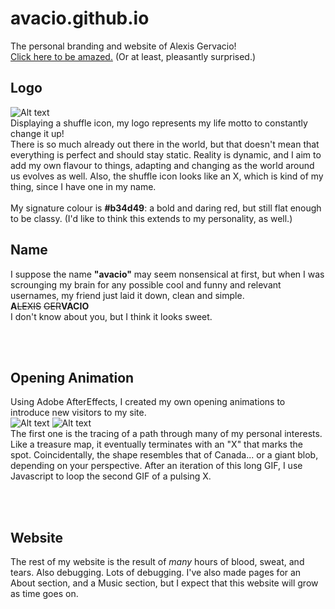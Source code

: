 # avacio.github.io
The personal branding and website of Alexis Gervacio!<br>
[Click here to be amazed.](https://avacio.github.io/) (Or at least, pleasantly surprised.)

## Logo
![Alt text](https://i.imgur.com/qwns5Sm.png) <br>
Displaying a shuffle icon, my logo represents my life motto to constantly change it up! <br>
There is so much already out there in the world, but that doesn't mean that everything is perfect and should stay static. Reality is dynamic, and I aim to add my own flavour to things, adapting and changing as the world around us evolves as well. Also, the shuffle icon looks like an X, which is kind of my thing, since I have one in my name.
<br><br>
My signature colour is **#b34d49**: a bold and daring red, but still flat enough to be classy. (I'd like to think this extends to my personality, as well.)


## Name
I suppose the name **"avacio"** may seem nonsensical at first, but when I was scrounging my brain for any possible cool and funny and relevant usernames, my friend just laid it down, clean and simple. <br>
**A**~~LEXIS~~ ~~GER~~**VACIO** <br>
I don't know about you, but I think it looks sweet.

<br><br>
## Opening Animation
Using Adobe AfterEffects, I created my own opening animations to introduce new visitors to my site. <br>
![Alt text](https://i.imgur.com/e4WsjLi.gif)
![Alt text](https://i.imgur.com/Zb1vHtL.gif)
<br>
The first one is the tracing of a path through many of my personal interests. Like a treasure map, it eventually terminates with an "X" that marks the spot.
Coincidentally, the shape resembles that of Canada... or a giant blob, depending on your perspective. After an iteration of this long GIF, I use Javascript to loop the second GIF of a pulsing X.

<br><br>
## Website
The rest of my website is the result of *many* hours of blood, sweat, and tears. Also debugging. Lots of debugging. I've also made pages for an About section, and a Music section, but I expect that this website will grow as time goes on.
